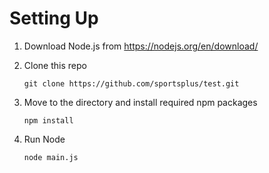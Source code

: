 # Setting Up

1. Download Node.js from https://nodejs.org/en/download/

2. Clone this repo

    ```
    git clone https://github.com/sportsplus/test.git
    ```
3. Move to the directory and install required npm packages

    ```
    npm install
    ```
4. Run Node

    ```
    node main.js
    ```
